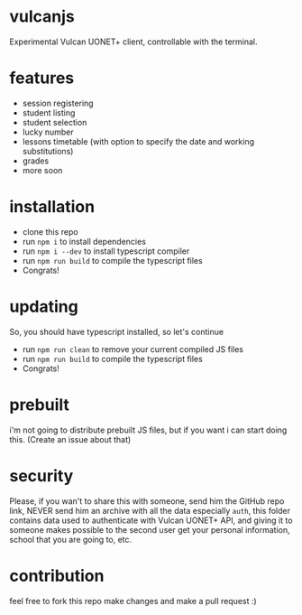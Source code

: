 # vulcanjs
Experimental Vulcan UONET+ client, controllable with the terminal.

# features

- session registering
- student listing
- student selection
- lucky number
- lessons timetable (with option to specify the date and working substitutions)
- grades
- more soon

# installation
  - clone this repo
  - run `npm i` to install dependencies
  - run `npm i --dev` to install typescript compiler
  - run `npm run build` to compile the typescript files
  - Congrats!

# updating
  So, you should have typescript installed, so let's continue
  - run `npm run clean` to remove your current compiled JS files
  - run `npm run build` to compile the typescript files
  - Congrats!
  
# prebuilt 
i'm not going to distribute prebuilt JS files, but if you want i can start doing this. (Create an issue about that)


# security
Please, if you wan't to share this with someone, send him the GitHub repo link, NEVER send him an archive with all the data especially `auth`, this folder contains data used to authenticate with Vulcan UONET+ API, and giving it to someone makes possible to the second user get your personal information, school that you are going to, etc.

# contribution
feel free to fork this repo make changes and make a pull request :)